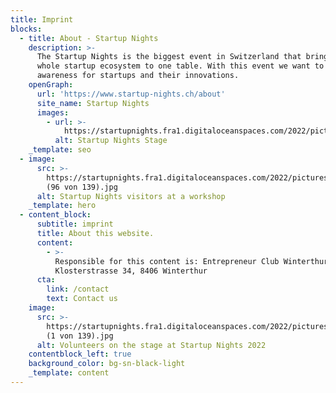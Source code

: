 ```yaml
---
title: Imprint
blocks:
  - title: About - Startup Nights
    description: >-
      The Startup Nights is the biggest event in Switzerland that brings the
      whole startup ecosystem to one table. With this event we want to create
      awareness for startups and their innovations.
    openGraph:
      url: 'https://www.startup-nights.ch/about'
      site_name: Startup Nights
      images:
        - url: >-
            https://startupnights.fra1.digitaloceanspaces.com/2022/pictures/stage.jpg
          alt: Startup Nights Stage
    _template: seo
  - image:
      src: >-
        https://startupnights.fra1.digitaloceanspaces.com/2022/pictures/impressions/031122_StartupNights_Tag1_
        (96 von 139).jpg
      alt: Startup Nights visitors at a workshop
    _template: hero
  - content_block:
      subtitle: imprint
      title: About this website.
      content:
        - >-
          Responsible for this content is: Entrepreneur Club Winterthur,
          Klosterstrasse 34, 8406 Winterthur
      cta:
        link: /contact
        text: Contact us
    image:
      src: >-
        https://startupnights.fra1.digitaloceanspaces.com/2022/pictures/impressions/031122_StartupNights_Tag1_
        (1 von 139).jpg
      alt: Volunteers on the stage at Startup Nights 2022
    contentblock_left: true
    background_color: bg-sn-black-light
    _template: content
---
```































